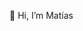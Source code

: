 👋 Hi, I’m Matías
<!---
claaj/claaj is a ✨ special ✨ repository because its `README.md` (this file) appears on your GitHub profile.
You can click the Preview link to take a look at your changes.
--->
